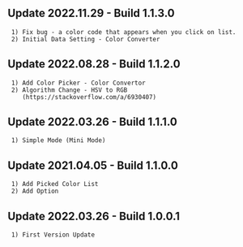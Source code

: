 ## Update 2022.11.29 - Build 1.1.3.0
```
 1) Fix bug - a color code that appears when you click on list.
 2) Initial Data Setting - Color Converter 
```

## Update 2022.08.28 - Build 1.1.2.0
```
 1) Add Color Picker - Color Convertor
 2) Algorithm Change - HSV to RGB
    (https://stackoverflow.com/a/6930407)
```

## Update 2022.03.26 - Build 1.1.1.0
```
 1) Simple Mode (Mini Mode)
```

## Update 2021.04.05 - Build 1.1.0.0
```
 1) Add Picked Color List
 2) Add Option
```

## Update 2022.03.26 - Build 1.0.0.1
```
 1) First Version Update
```
